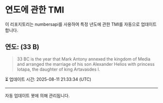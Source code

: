 
# 연도에 관한 TMI

이 리포지토리는 numbersapi를 사용하여 특정 년도에 관한 TMI를 자동으로 업데이트합니다.

## 연도: (33 B)
> 33 BC is the year that Mark Antony annexed the kingdom of Media and arranged the marriage of his son Alexander Helios with princess Iotapa, the daughter of king Artavasdes I.

⏳ 업데이트 시간: 2025-08-11 21:33:34 (UTC)

---
자동 업데이트 봇에 의해 관리됩니다.
